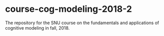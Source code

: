 # course-cog-modeling-2018-2
The repository for the SNU course on the fundamentals and applications of cognitive modeling in fall, 2018.
